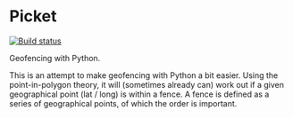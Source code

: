 # Picket
[![Build status](https://travis-ci.org/sam-drew/travis-lab.svg?master)](https://travis-ci.org/sam-drew)


Geofencing with Python.



This is an attempt to make geofencing with Python a bit easier.
Using the point-in-polygon theory, it will (sometimes already can) work out if a given geographical point (lat / long) is within a fence.
A fence is defined as a series of geographical points, of which the order is important. 
